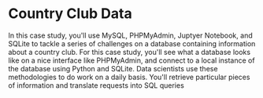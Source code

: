 # Country Club Data

In this case study, you'll use MySQL, PHPMyAdmin, Juptyer Notebook, and SQLite to tackle a series of challenges on a database containing information about a country club. For this case study, you'll see what a database looks like on a nice interface like PHPMyAdmin, and connect to a local instance of the database using Python and SQLite. 
Data scientists use these methodologies to do work on a daily basis. You'll retrieve particular pieces of information and translate requests into SQL queries
